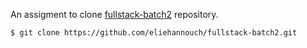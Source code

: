 An assigment to clone [fullstack-batch2](https://github.com/eliehannouch/fullstack-batch2) repository.

```console
$ git clone https://github.com/eliehannouch/fullstack-batch2.git
```
